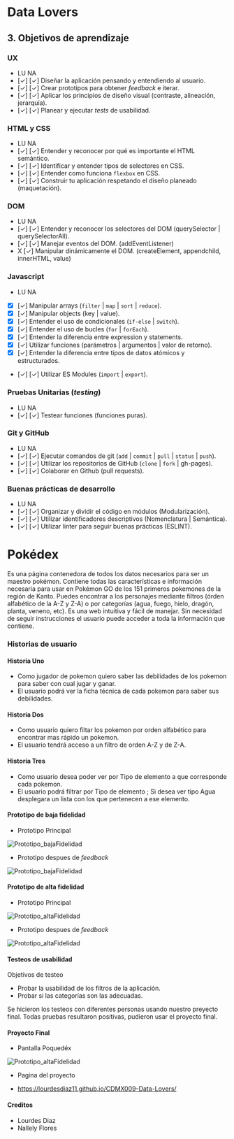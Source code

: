 # Data Lovers

## 3. Objetivos de aprendizaje

### UX
- LU   NA
- [✓] [✓] Diseñar la aplicación pensando y entendiendo al usuario.
- [✓] [✓] Crear prototipos para obtener _feedback_ e iterar.
- [✓] [✓] Aplicar los principios de diseño visual (contraste, alineación, jerarquía).
- [✓] [✓] Planear y ejecutar _tests_ de usabilidad.

### HTML y CSS

- LU   NA
- [✓] [✓] Entender y reconocer por qué es importante el HTML semántico.
- [✓] [✓] Identificar y entender tipos de selectores en CSS.
- [✓] [✓] Entender como funciona `flexbox` en CSS.
- [✓] [✓] Construir tu aplicación respetando el diseño planeado (maquetación).

### DOM

- LU   NA
- [✓] [✓] Entender y reconocer los selectores del DOM (querySelector | querySelectorAll).
- [✓] [✓] Manejar eventos del DOM. (addEventListener)
-  X  [✓] Manipular dinámicamente el DOM. (createElement, appendchild, innerHTML, value)

### Javascript

- LU   NA
- [X] [✓] Manipular arrays (`filter` | `map` | `sort` | `reduce`).
- [X] [✓] Manipular objects (key | value).
- [X] [✓] Entender el uso de condicionales (`if-else` | `switch`).
- [X] [✓] Entender el uso de bucles (`for` | `forEach`).
- [X] [✓] Entender la diferencia entre expression y statements.
- [X] [✓] Utilizar funciones (parámetros | argumentos | valor de retorno).
- [X] [✓] Entender la diferencia entre tipos de datos atómicos y estructurados.
- [✓] [✓] Utilizar ES Modules (`import` | `export`).

### Pruebas Unitarias (_testing_)

- LU   NA
- [✓] [✓] Testear funciones (funciones puras).

### Git y GitHub

- LU   NA
- [✓] [✓] Ejecutar comandos de git (`add` | `commit` | `pull` | `status` | `push`).
- [✓] [✓] Utilizar los repositorios de GitHub (`clone` | `fork` | gh-pages).
- [✓] [✓] Colaborar en Github (pull requests).

### Buenas prácticas de desarrollo

- LU   NA
- [✓] [✓] Organizar y dividir el código en módulos (Modularización).
- [✓] [✓] Utilizar identificadores descriptivos (Nomenclatura | Semántica).
- [✓] [✓] Utilizar linter para seguir buenas prácticas (ESLINT).

# Pokédex

Es una página contenedora de todos los datos necesarios para ser un maestro pokémon. Contiene todas las características e información necesaria para usar en Pokémon GO de los 151 primeros pokemones de la región de Kanto. Puedes encontrar a los personajes mediante filtros (órden alfabético de la A-Z y Z-A) o por categorías (agua, fuego, hielo, dragón, planta, veneno, etc). Es una web intuitiva y fácil de manejar. Sin necesidad de seguir instrucciones el usuario puede acceder a toda la información que contiene.


### Historias de usuario

#### Historia Uno
- Como jugador de pokemon quiero saber las debilidades de los pokemon para saber con cual jugar y ganar.
- El usuario podrá ver la ficha técnica de cada pokemon para saber sus debilidades.

#### Historia Dos
- Como usuario quiero filtar los pokemon por orden alfabético para encontrar mas rápido un pokemon.
- El usuario tendrá acceso a un filtro de orden A-Z y de Z-A.

#### Historia Tres
- Como usuario desea poder ver por Tipo de elemento a que corresponde cada pokemon.
- El usuario podrá filtrar por Tipo de elemento ; Si desea ver tipo Agua desplegara un lista con los que pertenecen a ese elemento.

#### Prototipo de baja fidelidad

- Prototipo Principal

![Prototipo_bajaFidelidad](bajaFidelidad.png)

- Prototipo despues de _feedback_

![Prototipo_bajaFidelidad](bajaFidelidad1.png)

#### Prototipo de alta fidelidad

- Prototipo Principal

![Prototipo_altaFidelidad](altaFidelidad.png)

- Prototipo despues de _feedback_

![Prototipo_altaFidelidad](altaFidelidad1.png)

#### Testeos de usabilidad

Objetivos de testeo

- Probar la usabilidad de los filtros de la aplicación.
- Probar si las categorías son las adecuadas.

Se hicieron los testeos con diferentes personas usando nuestro preyecto final. Todas pruebas resultaron positivas, pudieron usar el proyecto final.

#### Proyecto Final

- Pantalla Poquedéx

![Prototipo_altaFidelidad](proyectoFinal.png)

- Pagina del proyecto

- https://lourdesdiaz11.github.io/CDMX009-Data-Lovers/

#### Creditos
- Lourdes Diaz
- Nallely Flores
